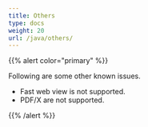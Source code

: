 ```yaml
---
title: Others
type: docs
weight: 20
url: /java/others/
---
```


{{% alert color="primary" %}} 

Following are some other known issues.

- Fast web view is not supported.
- PDF/X are not supported.

{{% /alert %}}
